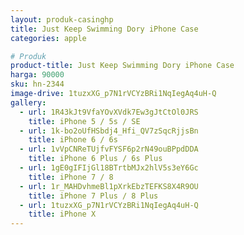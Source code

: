 ```yaml
---
layout: produk-casinghp
title: Just Keep Swimming Dory iPhone Case
categories: apple

# Produk
product-title: Just Keep Swimming Dory iPhone Case
harga: 90000
sku: hn-2344
image-drive: 1tuzxXG_p7N1rVCYzBRi1NqIegAq4uH-Q
gallery:
  - url: 1R43kJt9VfaYOvXVdk7Ew3gJtCtOl0JRS
    title: iPhone 5 / 5s / SE
  - url: 1k-bo2oUfHSbdj4_Hfi_QV7zSqcRjjsBn
    title: iPhone 6 / 6s
  - url: 1vVpCNReTUjfvFYSF6p2rN49ouBPpdDDA
    title: iPhone 6 Plus / 6s Plus
  - url: 1gE0gIFIjGl18BTrtbMJx2hlV5s3eY6Gc
    title: iPhone 7 / 8
  - url: 1r_MAHDvhmeBl1pXrkEbzTEFKS8X4R9OU
    title: iPhone 7 Plus / 8 Plus
  - url: 1tuzxXG_p7N1rVCYzBRi1NqIegAq4uH-Q
    title: iPhone X
---
```

